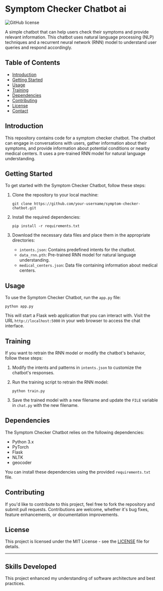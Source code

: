 
# Symptom Checker Chatbot ai 

![GitHub license](https://img.shields.io/badge/license-MIT-blue.svg)

A simple chatbot that can help users check their symptoms and provide relevant information. This chatbot uses natural language processing (NLP) techniques and a recurrent neural network (RNN) model to understand user queries and respond accordingly.

## Table of Contents

- [Introduction](#introduction)
- [Getting Started](#getting-started)
- [Usage](#usage)
- [Training](#training)
- [Dependencies](#dependencies)
- [Contributing](#contributing)
- [License](#license)
- [Contact](#Contact)

## Introduction

This repository contains code for a symptom checker chatbot. The chatbot can engage in conversations with users, gather information about their symptoms, and provide information about potential conditions or nearby medical centers. It uses a pre-trained RNN model for natural language understanding.

## Getting Started

To get started with the Symptom Checker Chatbot, follow these steps:

1. Clone the repository to your local machine:

   ```
   git clone https://github.com/your-username/symptom-checker-chatbot.git
   ```

2. Install the required dependencies:

   ```
   pip install -r requirements.txt
   ```

3. Download the necessary data files and place them in the appropriate directories:
   - `intents.json`: Contains predefined intents for the chatbot.
   - `data_rnn.pth`: Pre-trained RNN model for natural language understanding.
   - `medical_centers.json`: Data file containing information about medical centers.

## Usage

To use the Symptom Checker Chatbot, run the `app.py` file:

```
python app.py
```

This will start a Flask web application that you can interact with. Visit the URL `http://localhost:5000` in your web browser to access the chat interface.

## Training

If you want to retrain the RNN model or modify the chatbot's behavior, follow these steps:

1. Modify the intents and patterns in `intents.json` to customize the chatbot's responses.

2. Run the training script to retrain the RNN model:

   ```
   python train.py
   ```

3. Save the trained model with a new filename and update the `FILE` variable in `chat.py` with the new filename.

## Dependencies

The Symptom Checker Chatbot relies on the following dependencies:

- Python 3.x
- PyTorch
- Flask
- NLTK
- geocoder

You can install these dependencies using the provided `requirements.txt` file.

## Contributing

If you'd like to contribute to this project, feel free to fork the repository and submit pull requests. Contributions are welcome, whether it's bug fixes, feature enhancements, or documentation improvements.

## License

This project is licensed under the MIT License - see the [LICENSE](LICENSE) file for details.

---


## Skills Developed

This project enhanced my understanding of software architecture and best practices.

